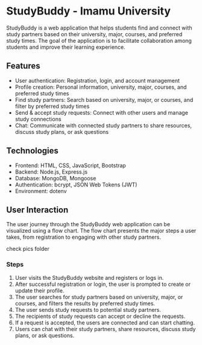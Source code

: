 # StudyBuddy  - Imamu University


StudyBuddy is a web application that helps students find and connect with study partners based on their university, major, courses, and preferred study times. The goal of the application is to facilitate collaboration among students and improve their learning experience.


## Features

- User authentication: Registration, login, and account management
- Profile creation: Personal information, university, major, courses, and preferred study times
- Find study partners: Search based on university, major, or courses, and filter by preferred study times
- Send & accept study requests: Connect with other users and manage study connections
- Chat: Communicate with connected study partners to share resources, discuss study plans, or ask questions

## Technologies

- Frontend: HTML, CSS, JavaScript, Bootstrap
- Backend: Node.js, Express.js
- Database: MongoDB, Mongoose
- Authentication: bcrypt, JSON Web Tokens (JWT)
- Environment: dotenv

## User Interaction

The user journey through the StudyBuddy web application can be visualized using a flow chart. The flow chart presents the major steps a user takes, from registration to engaging with other study partners.

check pics folder

### Steps

1. User visits the StudyBuddy website and registers or logs in.
2. After successful registration or login, the user is prompted to create or update their profile.
3. The user searches for study partners based on university, major, or courses, and filters the results by preferred study times.
4. The user sends study requests to potential study partners.
5. The recipients of study requests can accept or decline the requests.
6. If a request is accepted, the users are connected and can start chatting.
7. Users can chat with their study partners, share resources, discuss study plans, or ask questions.
